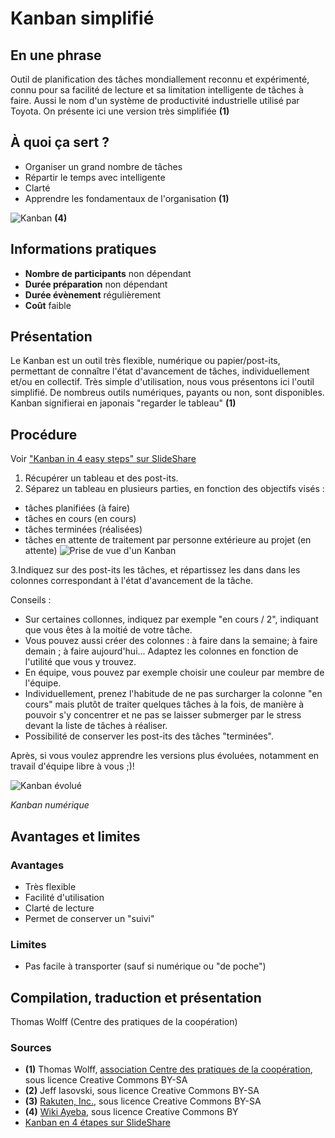 # Kanban simplifié

## En une phrase
Outil de planification des tâches mondiallement reconnu et expérimenté, connu pour sa facilité de lecture et sa limitation intelligente de tâches à faire. Aussi le nom d'un système de productivité industrielle utilisé par Toyota. On présente ici une version très simplifiée **(1)**

## À quoi ça sert ?
* Organiser un grand nombre de tâches
* Répartir le temps avec intelligente
* Clarté 
* Apprendre les fondamentaux de l'organisation **(1)**

![Kanban](https://ayeba.wikispaces.com/file/view/initial_actionboard.png/251121282/300x223/initial_actionboard.png) **(4)**

## Informations pratiques

- **Nombre de participants** non dépendant
- **Durée préparation** non dépendant
- **Durée évènement** régulièrement
- **Coût** faible

## Présentation
Le Kanban est un outil très flexible, numérique ou papier/post-its, permettant de connaître l'état d'avancement de tâches, individuellement et/ou en collectif. Très simple d'utilisation, nous vous présentons ici l'outil simplifié. De nombreus outils numériques, payants ou non, sont disponibles. Kanban signifierai en japonais "regarder le tableau" **(1)**

## Procédure
Voir ["Kanban in 4 easy steps" sur SlideShare](http://fr.slideshare.net/kanbantool/kanban-in-4-easy-steps) 

1. Récupérer un tableau et des post-its.
2. Séparez un tableau en plusieurs parties, en fonction des objectifs visés :
  - tâches planifiées (à faire)
  - tâches en cours (en cours)
  - tâches terminées (réalisées)
  - tâches en attente de traitement par personne extérieure au projet (en attente) 
![Prise de vue d'un Kanban](/contribution/kanban_photo.jpg)

3.Indiquez sur des post-its les tâches, et répartissez les dans dans les colonnes correspondant à l'état d'avancement de la tâche. 

Conseils : 
  - Sur certaines collonnes, indiquez par exemple "en cours / 2", indiquant que vous êtes à la moitié de votre tâche.
  - Vous pouvez aussi créer des colonnes : à faire dans la semaine; à faire demain ; à faire aujourd'hui... Adaptez les colonnes en fonction de l'utilité que vous y trouvez. 
  - En équipe, vous pouvez par exemple choisir une couleur par membre de l'équipe. 
  - Individuellement, prenez l'habitude de ne pas surcharger la colonne "en cours" mais plutôt de traiter quelques tâches à la fois, de manière à pouvoir s'y concentrer et ne pas se laisser submerger par le stress devant la liste de tâches à réaliser. 
  - Possibilité de conserver les post-its des tâches "terminées". 

Après, si vous voulez apprendre les versions plus évoluées, notamment en travail d'équipe libre à vous ;)!

![Kanban évolué](http://upload.wikimedia.org/wikipedia/commons/3/33/Lean_Kanban.jpg) 



*Kanban numérique*

## Avantages et limites

### Avantages
* Très flexible 
* Facilité d'utilisation 
* Clarté de lecture 
* Permet de conserver un "suivi" 

### Limites
* Pas facile à transporter (sauf si numérique ou "de poche")    

## Compilation, traduction et présentation
Thomas Wolff (Centre des pratiques de la coopération) 

### Sources
* **(1)** Thomas Wolff, [association Centre des pratiques de la coopération](http://cpcoop.fr), sous licence Creative Commons BY-SA
* **(2)** Jeff Iasovski, sous licence Creative Commons BY-SA
* **(3)** [Rakuten, Inc.](http://commons.wikimedia.org/wiki/File:Lean_Kanban.jpg), sous licence Creative Commons BY-SA
* **(4)** [Wiki Ayeba](https://ayeba.wikispaces.com/7+%C3%A9tapes+afin+de+construire+un+tableau+Kanban+pour+les+obstacles+de+l'%C3%A9quipe+Scrum), sous licence Creative Commons BY
* [Kanban en 4 étapes sur SlideShare](http://fr.slideshare.net/kanbantool/kanban-in-4-easy-steps)
